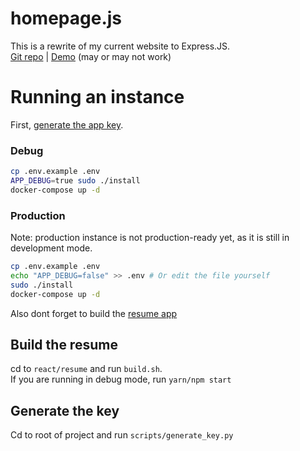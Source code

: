 # homepage.js
This is a rewrite of my current website to Express.JS.  
[Git repo](https://git.blek.codes/blek/homepage.js) | [Demo](https://new.blek.codes) (may or may not work)

# Running an instance

First, [generate the app key](#generate-the-key).

### Debug
```bash
cp .env.example .env
APP_DEBUG=true sudo ./install
docker-compose up -d
```

### Production
Note: production instance is not production-ready yet, as it is still in development mode.

```bash
cp .env.example .env
echo "APP_DEBUG=false" >> .env # Or edit the file yourself
sudo ./install
docker-compose up -d
```

Also dont forget to build the [resume app](#build-the-resume)

## Build the resume
cd to `react/resume` and run `build.sh`.  
If you are running in debug mode, run `yarn/npm start`

## Generate the key
Cd to root of project and run `scripts/generate_key.py`